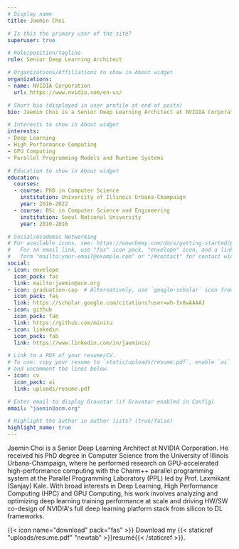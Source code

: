 ```yaml
---
# Display name
title: Jaemin Choi

# Is this the primary user of the site?
superuser: true

# Role/position/tagline
role: Senior Deep Learning Architect

# Organizations/Affiliations to show in About widget
organizations:
- name: NVIDIA Corporation
  url: https://www.nvidia.com/en-us/

# Short bio (displayed in user profile at end of posts)
bio: Jaemin Choi is a Senior Deep Learning Architect at NVIDIA Corporation. With broad interests in Deep Learning, High Performance Computing (HPC) and GPU Computing, his work involves analyzing and optimizing deep learning training performance at scale and driving HW/SW co-design of NVIDIA's full deep learning platform stack from silicon to DL frameworks.

# Interests to show in About widget
interests:
- Deep Learning
- High Performance Computing
- GPU Computing
- Parallel Programming Models and Runtime Systems

# Education to show in About widget
education:
  courses:
  - course: PhD in Computer Science
    institution: University of Illinois Urbana-Champaign
    year: 2016-2022
  - course: BSc in Computer Science and Engineering
    institution: Seoul National University
    year: 2010-2016

# Social/Academic Networking
# For available icons, see: https://wowchemy.com/docs/getting-started/page-builder/#icons
#   For an email link, use "fas" icon pack, "envelope" icon, and a link in the
#   form "mailto:your-email@example.com" or "/#contact" for contact widget.
social:
- icon: envelope
  icon_pack: fas
  link: mailto:jaemin@acm.org
- icon: graduation-cap  # Alternatively, use `google-scholar` icon from `ai` icon pack
  icon_pack: fas
  link: https://scholar.google.com/citations?user=wh-Iv8wAAAAJ
- icon: github
  icon_pack: fab
  link: https://github.com/minitu
- icon: linkedin
  icon_pack: fab
  link: https://www.linkedin.com/in/jaemincs/

# Link to a PDF of your resume/CV.
# To use: copy your resume to `static/uploads/resume.pdf`, enable `ai` icons in `params.toml`, 
# and uncomment the lines below.
- icon: cv
  icon_pack: ai
  link: uploads/resume.pdf

# Enter email to display Gravatar (if Gravatar enabled in Config)
email: "jaemin@acm.org"

# Highlight the author in author lists? (true/false)
highlight_name: true
---
```


Jaemin Choi is a Senior Deep Learning Architect at NVIDIA Corporation. He received his PhD degree in Computer Science from the University of Illinois Urbana-Champaign, where he performed research on GPU-accelerated high-performance computing with the Charm++ parallel programming system at the Parallel Programming Laboratory (PPL) led by Prof. Laxmikant (Sanjay) Kale. With broad interests in Deep Learning, High Performance Computing (HPC) and GPU Computing, his work involves analyzing and optimizing deep learning training performance at scale and driving HW/SW co-design of NVIDIA's full deep learning platform stack from silicon to DL frameworks.

{{< icon name="download" pack="fas" >}} Download my {{< staticref "uploads/resume.pdf" "newtab" >}}resumé{{< /staticref >}}.
